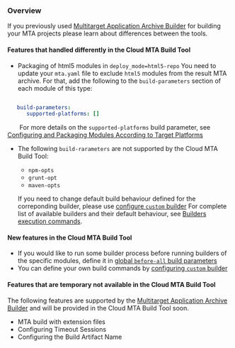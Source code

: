 ### Overview
If you previously used [Multitarget Application Archive Builder](https://help.sap.com/viewer/58746c584026430a890170ac4d87d03b/Cloud/en-US/ba7dd5a47b7a4858a652d15f9673c28d.html) for building your MTA projects please learn about differences between the tools.


#### Features that handled differently in the Cloud MTA Build Tool

* Packaging of html5 modules in `deploy_mode=html5-repo`
You need to update your `mta.yaml` file to exclude `html5` modules from the result MTA archive. For that, add the following to the `build-parameters` section of each  module of this type:

```yaml

   build-parameters:
      supported-platforms: []
```
&nbsp;&nbsp;&nbsp;&nbsp;&nbsp;&nbsp; For more details on the `supported-platforms` build parameter, see [Configuring and Packaging Modules According to Target Platforms](configuration.md#configuring-and-packaging-modules-according-to-target-platforms)
  
* The following `build-rarameters` are not supported by the Cloud MTA Build Tool: <ul><li>`npm-opts`<li>`grunt-opt`<li>`maven-opts`</ul>

  If you need to change default build behaviour defined for the correponding builder, please use [configure `custom` builder](configuration.md#configuring-the-custom-builder)
  For complete list of available builders and their default behaviour, see [Builders execution commands](https://github.com/SAP/cloud-mta-build-tool/blob/master/configs/builder_type_cfg.yaml).
  <br>

#### New features in the Cloud MTA Build Tool

* If you would like to run some builder process before running builders of the specific modules, define it in [global `before-all` build parameters](configuration.md#configuring_before_all_build)
* You can define your own build commands by [configuring `custom` builder](configuration.md#configuring-the-custom-builder)


#### Features that are temporary not available in the Cloud MTA Build Tool

The following features are supported by the [Multitarget Application Archive Builder](https://help.sap.com/viewer/58746c584026430a890170ac4d87d03b/Cloud/en-US/ba7dd5a47b7a4858a652d15f9673c28d.html) and will be provided in the Cloud MTA Build Tool soon.

* MTA build with extension files
* Configuring Timeout Sessions
* Configuring the Build Artifact Name
